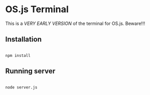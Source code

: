 # OS.js Terminal

This is a *VERY EARLY VERSION* of the terminal for OS.js. Beware!!!

## Installation

```

npm install

```


## Running server

```

node server.js

```
